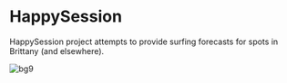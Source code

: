 # HappySession

HappySession project attempts to provide surfing forecasts for spots in Brittany (and elsewhere).  

![bg9](https://github.com/user-attachments/assets/011d1a5a-71bd-41f4-b326-df7873223fdf)


